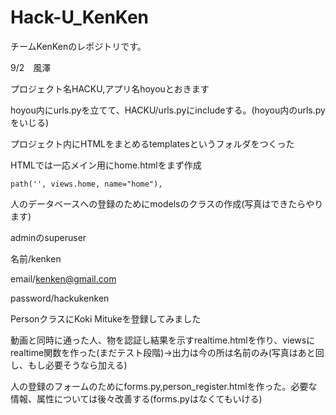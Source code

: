 # Hack-U_KenKen
チームKenKenのレポジトリです。

9/2　風澤

プロジェクト名HACKU,アプリ名hoyouとおきます

hoyou内にurls.pyを立てて、HACKU/urls.pyにincludeする。(hoyou内のurls.pyをいじる)

プロジェクト内にHTMLをまとめるtemplatesというフォルダをつくった

HTMLでは一応メイン用にhome.htmlをまず作成
```
path('', views.home, name="home"),
```

人のデータベースへの登録のためにmodelsのクラスの作成(写真はできたらやります)


adminのsuperuser

名前/kenken

email/kenken@gmail.com

password/hackukenken


PersonクラスにKoki Mitukeを登録してみました

動画と同時に通った人、物を認証し結果を示すrealtime.htmlを作り、viewsにrealtime関数を作った(まだテスト段階)→出力は今の所は名前のみ(写真はあと回し、もし必要そうなら加える)




人の登録のフォームのためにforms.py,person_register.htmlを作った。必要な情報、属性については後々改善する(forms.pyはなくてもいける)